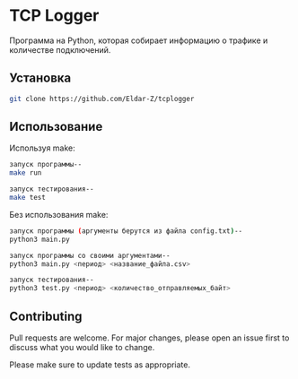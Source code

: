 # TCP Logger

Программа на Python, которая собирает информацию о трафике и количестве подключений.

## Установка

```bash
git clone https://github.com/Eldar-Z/tcplogger
```

## Использование

Используя make:
```bash
запуск программы--
make run

запуск тестирования--
make test
```

Без использования make:
```bash
запуск программы (аргументы берутся из файла config.txt)--
python3 main.py

запуск программы со своими аргументами--
python3 main.py <период> <название_файла.csv>

запуск тестирования--
python3 test.py <период> <количество_отправляемых_байт>
```

## Contributing

Pull requests are welcome. For major changes, please open an issue first
to discuss what you would like to change.

Please make sure to update tests as appropriate.
